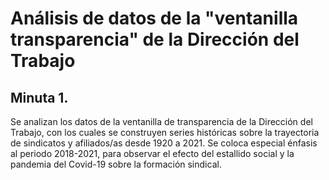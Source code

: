# Análisis de datos de la "ventanilla transparencia" de la Dirección del Trabajo

## Minuta 1. 

Se analizan los datos de la ventanilla de transparencia de la Dirección del Trabajo, con los cuales se construyen series históricas sobre la trayectoria de sindicatos y afiliados/as desde 1920 a 2021. Se coloca especial énfasis al periodo 2018-2021, para observar el efecto del estallido social y la pandemia del Covid-19 sobre la formación sindical.
